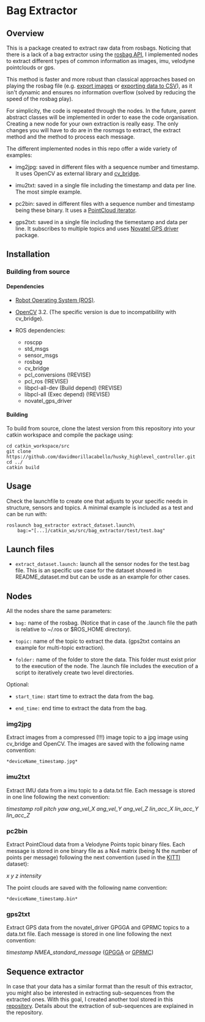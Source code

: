 # Bag Extractor

## Overview

This is a package created to extract raw data from rosbags. Noticing that there is a lack of a bag extractor using the [rosbag API](https://wiki.ros.org/rosbag/Code%20API), I implemented nodes to extract different types of common information as images, imu, velodyne pointclouds or gps.

This method is faster and more robust than classical approaches based on playing the rosbag file (e.g. [export images](https://wiki.ros.org/rosbag/Tutorials/Exporting%20image%20and%20video%20data) or [exporting data to CSV](https://answers.ros.org/question/9102/how-to-extract-data-from-bag/)), as it isn't dynamic and ensures no information overflow (solved by reducing the speed of the rosbag play).

For simplicity, the code is repeated through the nodes. In the future, parent abstract classes will be implemented in order to ease the code organisation.
Creating a new node for your own extraction is really easy. The only changes you will have to do are in the rosmsgs to extract, the extract method and the method to process each message.

The different implemented nodes in this repo offer a wide variety of examples:

* img2jpg: saved in different files with a sequence number and timestamp. It uses OpenCV as external library and [cv_bridge](https://wiki.ros.org/cv_bridge).

* imu2txt: saved in a single file including the timestamp and data per line. The most simple example.

* pc2bin: saved in different files with a sequence number and timestamp being these binary. It uses a [PointCloud iterator](https://wiki.ros.org/pcl/Overview).

* gps2txt: saved in a single file including the tiemestamp and data per line. It subscribes to multiple topics and uses [Novatel GPS driver](https://github.com/swri-robotics/novatel_gps_driver) package.

## Installation

### Building from source

#### Dependencies

* [Robot Operating System (ROS)](http://wiki.ros.org/).

* [OpenCV](https://opencv.org/) 3.2. (The specific version is due to incompatibility with cv_bridge).

* ROS dependencies:
    * roscpp
    * std_msgs
    * sensor_msgs
    * rosbag
    * cv_bridge
    * pcl_conversions (!REVISE)
    * pcl_ros (!REVISE)
    * libpcl-all-dev (Build depend) (!REVISE)
    * libpcl-all (Exec depend) (!REVISE)
    * novatel_gps_driver

#### Building

To build from source, clone the latest version from this repository into your catkin workspace and compile the package using:

    cd catkin_workspace/src
    git clone https://github.com/davidmorillacabello/husky_highlevel_controller.git
    cd ../
    catkin build

## Usage

Check the launchfile to create one that adjusts to your specific needs in structure, sensors and topics. A minimal example is included as a test and can be run with:

    roslaunch bag_extractor extract_dataset.launch\ 
        bag:="[...]/catkin_ws/src/bag_extractor/test/test.bag"

## Launch files

* `extract_dataset.launch:` launch all the sensor nodes for the test.bag file. This is an specific use case for the dataset showed in README_dataset.md but can be usde as an example for other cases.

## Nodes

All the nodes share the same parameters:

* `bag:` name of the rosbag. (Notice that in case of the .launch file the path is relative to ~/.ros or $ROS_HOME directory).

* `topic:` name of the topic to extract the data. (gps2txt contains an example for multi-topic extraction).

* `folder:` name of the folder to store the data. This folder must exist prior to the execution of the node. The .launch file includes the execution of a script to iteratively create two level directories.

Optional:

* `start_time:` start time to extract the data from the bag.

* `end_time:` end time to extract the data from the bag.

### img2jpg

Extract images from a compressed (!!!) image topic to a jpg image using cv_bridge and OpenCV. The images are saved with the following name convention:

    *deviceName_timestamp.jpg*

### imu2txt


Extract IMU data from a imu topic to a data.txt file. Each message is stored in one line following the next convention:

*timestamp roll pitch yaw ang_vel_X ang_vel_Y ang_vel_Z lin_acc_X lin_acc_Y lin_acc_Z*

### pc2bin


Extract PointCloud data from a Velodyne Points topic binary files. Each message is stored in one binary file as a Nx4 matrix (being N the number of points per message) following the next convention (used in the [KITTI](http://www.cvlibs.net/datasets/kitti/) dataset):

*x y z intensity*

The point clouds are saved with the following name convention:

    *deviceName_timestamp.bin*

### gps2txt


Extract GPS data from the novatel_driver GPGGA and GPRMC topics to a data.txt file. Each message is stored in one line following the next convention:

*timestamp NMEA_standard_message* ([GPGGA](https://docs.novatel.com/oem7/Content/Logs/GPGGA.htm) or [GPRMC](https://docs.novatel.com/oem7/Content/Logs/GPRMC.htm))

## Sequence extractor

In case that your data has a similar format than the result of this extractor, you might also be interested in extracting sub-sequences from the extracted ones.
With this goal, I created another tool stored in this [repository](https://github.com/davdmc/extract_sequence). 
Details about the extraction of sub-sequences are explained in the repository.